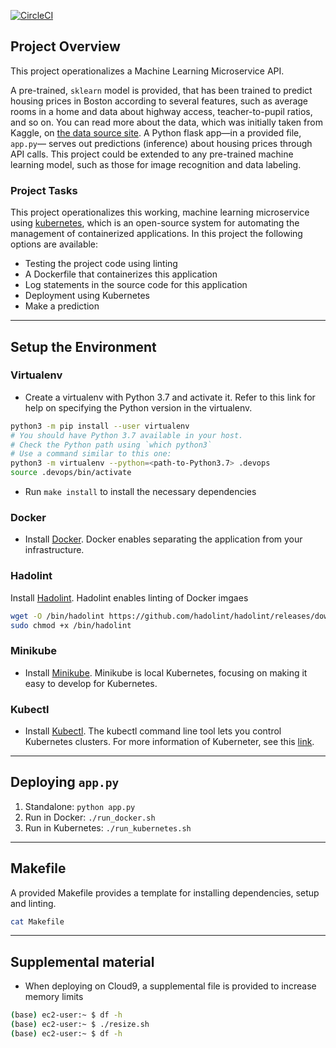 [![CircleCI](https://circleci.com/gh/sitWolf/DevOps_Microservices/tree/master.svg?style=svg)](https://circleci.com/gh/sitWolf/DevOps_Microservices/tree/master)

## Project Overview

This project operationalizes a Machine Learning Microservice API. 

A pre-trained, `sklearn` model is provided, that has been trained to predict housing prices in Boston according to several features, such as average rooms in a home and data about highway access, teacher-to-pupil ratios, and so on. You can read more about the data, which was initially taken from Kaggle, on [the data source site](https://www.kaggle.com/c/boston-housing). A Python flask app—in a provided file, `app.py`— serves out predictions (inference) about housing prices through API calls. This project could be extended to any pre-trained machine learning model, such as those for image recognition and data labeling.

### Project Tasks

This project operationalizes this working, machine learning microservice using [kubernetes](https://kubernetes.io/), which is an open-source system for automating the management of containerized applications. In this project the following options are available:
* Testing the project code using linting
* A Dockerfile that containerizes this application
* Log statements in the source code for this application
* Deployment using Kubernetes
* Make a prediction

---

## Setup the Environment
### Virtualenv
* Create a virtualenv with Python 3.7 and activate it. Refer to this link for help on specifying the Python version in the virtualenv. 
```bash
python3 -m pip install --user virtualenv
# You should have Python 3.7 available in your host. 
# Check the Python path using `which python3`
# Use a command similar to this one:
python3 -m virtualenv --python=<path-to-Python3.7> .devops
source .devops/bin/activate
```
* Run `make install` to install the necessary dependencies

### Docker
* Install [Docker](https://docs.docker.com/get-docker/). Docker enables separating the application from your infrastructure.

### Hadolint
Install [Hadolint](https://github.com/hadolint/hadolint). Hadolint enables linting of Docker imgaes
```bash
wget -O /bin/hadolint https://github.com/hadolint/hadolint/releases/download/v2.8.0/hadolint-Linux-x86_64
sudo chmod +x /bin/hadolint
```

### Minikube
* Install [Minikube](https://minikube.sigs.k8s.io/docs/start/). Minikube is local Kubernetes, focusing on making it easy to develop for Kubernetes.

### Kubectl
* Install [Kubectl](https://kubernetes.io/docs/tasks/tools/install-kubectl-linux/). The kubectl command line tool lets you control Kubernetes clusters. For more information of Kuberneter, see this [link](https://kubernetes.io/docs/concepts/overview/what-is-kubernetes/).

---

## Deploying `app.py`

1. Standalone:  `python app.py`
2. Run in Docker:  `./run_docker.sh`
3. Run in Kubernetes:  `./run_kubernetes.sh`

---

## Makefile

A provided Makefile provides a template for installing dependencies, setup and linting.
```bash
cat Makefile
```
---

## Supplemental material
* When deploying on Cloud9, a supplemental file is provided to increase memory limits
```bash
(base) ec2-user:~ $ df -h
(base) ec2-user:~ $ ./resize.sh
(base) ec2-user:~ $ df -h
```
